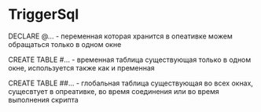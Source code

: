 # TriggerSql

DECLARE @... - переменная которая хранится в опеативке можем обращаться только в одном окне

CREATE TABLE #...  - временная таблица существующая только в одном окне, используется также как и пременная 

CREATE TABLE ##...  - глобальная таблица существующая во всех окнах, сущесвтует в опреативке, во время соединения или во время выполнения скрипта
